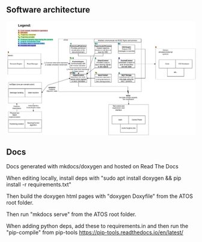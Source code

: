 ## Software architecture

![image](res/ATOS_architecture.drawio.png)


## Docs

Docs generated with mkdocs/doxygen and hosted on Read The Docs

When editing locally, install deps with 
"sudo apt install doxygen && pip install -r requirements.txt"

Then build the doxygen html pages with "doxygen Doxyfile" from the ATOS root folder.

Then run "mkdocs serve" from the ATOS root folder.

When adding python deps, add these to requirements.in and then run the "pip-compile" from pip-tools https://pip-tools.readthedocs.io/en/latest/
